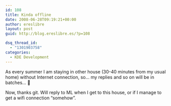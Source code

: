 ```yaml
---
id: 108
title: Kinda offline
date: 2008-06-28T09:19:21+00:00
author: ereslibre
layout: post
guid: http://blog.ereslibre.es/?p=108

dsq_thread_id:
  - "1301903758"
categories:
  - KDE Development
---
```

As every summer I am staying in other house (30-40 minutes from my usual home) without Internet connection, so&#8230; my replies and so on will be in batches&#8230; 🙂

Now, thanks git. Will reply to ML when I get to this house, or if I manage to get a wifi connection &#8220;somehow&#8221;.